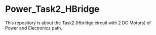 # Power_Task2_HBridge
This repository is about the Task2 (Hbridge circuit with 2 DC Motors) of Power and Electronics path.

